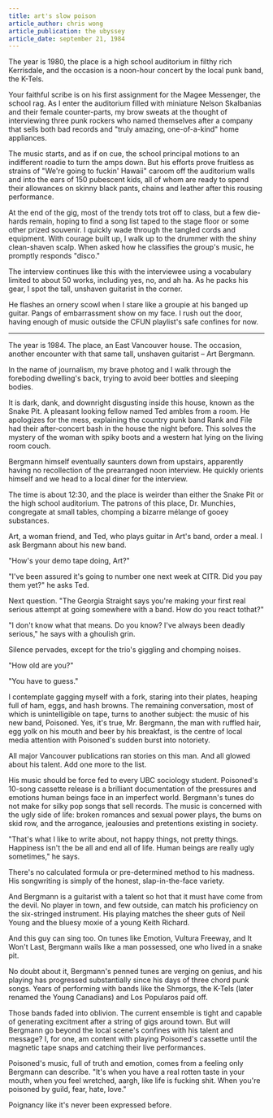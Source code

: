 ```yaml
---
title: art's slow poison
article_author: chris wong
article_publication: the ubyssey
article_date: september 21, 1984
---
```

The year is 1980, the place is a high school auditorium in filthy rich Kerrisdale, and the occasion is a noon-hour concert by the local punk band, the K-Tels.  
  
Your faithful scribe is on his first assignment for the Magee Messenger, the school rag. As I enter the auditorium filled with miniature Nelson Skalbanias and their female counter-parts, my brow sweats at the thought of interviewing three punk rockers who named themselves after a company that sells both bad records and "truly amazing, one-of-a-kind" home appliances.  
  
The music starts, and as if on cue, the school principal motions to an indifferent roadie to turn the amps down. But his efforts prove fruitless as strains of "We're going to fuckin'  Hawaii" caroom off the auditorium walls and into the ears of 150 pubescent kids, all of whom are ready to spend their allowances on skinny black pants, chains and leather after this rousing performance.  
  
At the end of the gig, most of the trendy tots trot off to class, but a few die-hards remain, hoping to find a song list taped to the stage floor or some other prized souvenir. I quickly wade through the tangled cords and equipment. With courage built up, I walk up to the drummer with the shiny clean-shaven scalp. When asked how he classifies the group's music, he promptly responds "disco."  
  
The interview continues like this with the interviewee using a vocabulary limited to about 50 works, including yes, no, and ah ha. As he packs his gear, I spot the tall, unshaven guitarist in the corner.  
  
He flashes an ornery scowl when I stare like a groupie at his banged up guitar. Pangs of embarrassment show on my face. I rush out the door, having enough of music outside the CFUN playlist's safe confines for now.  
  
--------------------------------  
  
The year is 1984. The place, an East Vancouver house. The occasion, another encounter with that same tall, unshaven guitarist &ndash; Art Bergmann.  
  
In the name of journalism, my brave photog and I walk through the foreboding dwelling's back, trying to avoid beer bottles and sleeping bodies.  
  
It is dark, dank, and downright disgusting inside this house, known as the Snake Pit. A pleasant looking fellow named Ted ambles from a room. He apologizes for the mess, explaining the country punk band Rank and File had their after-concert bash in the house the night before. This solves the mystery of the woman with spiky boots and a western hat lying on the living room couch.  
  
Bergmann himself eventually saunters down from upstairs, apparently having no recollection of the prearranged noon interview. He quickly orients himself and we head to a local diner for the interview.  
  
The time is about 12:30, and the place is weirder than either the Snake Pit or the high school auditorium. The patrons of this place, Dr. Munchies, congregate at small tables, chomping a bizarre m&eacute;lange of gooey substances.  
  
Art, a woman friend, and Ted, who plays guitar in Art's band, order a meal. I ask Bergmann about his new band.  
  
"How's your demo tape doing, Art?"  
  
"I've been assured it's going to number one next week at CITR. Did you pay them yet?" he asks Ted.  
  
Next question. "The Georgia Straight says you're making your first real serious attempt at going somewhere with a band. How do you react tothat?"  
  
"I don't know what that means. Do you know? I've always been deadly serious," he says with a ghoulish grin.  
  
Silence pervades, except for the trio's giggling and chomping noises.  
  
"How old are you?"  
  
"You have to guess."  
  
I contemplate gagging myself with a fork, staring into their plates, heaping full of ham, eggs, and hash browns. The remaining conversation, most of which is unintelligible on tape, turns to another subject: the music of his new band, Poisoned. Yes, it's true, Mr. Bergmann, the man with ruffled hair, egg yolk on his mouth and beer by his breakfast, is the centre of local media attention with Poisoned's sudden burst into notoriety.  
  
All major Vancouver publications ran stories on this man. And all glowed about his talent. Add one more to the list.  
  
His music should be force fed to every UBC sociology student. Poisoned's 10-song cassette release is a brilliant documentation of the pressures and emotions human beings face in an imperfect world. Bergmann's tunes do not make for silky pop songs that sell records. The music is concerned with the ugly side of life: broken romances and sexual power plays, the bums on skid row, and the arrogance, jealousies and pretentions existing in society.  
  
"That's what I like to write about, not happy things, not pretty things. Happiness isn't the be all and end all of life. Human beings are really ugly sometimes," he says.  
  
There's no calculated formula or pre-determined method to his madness. His songwriting is simply of the honest, slap-in-the-face variety.  
  
And Bergmann is a guitarist with a talent so hot that it must have come from the devil. No player in town, and few outside, can match his proficiency on the six-stringed instrument. His playing matches the sheer guts of Neil Young and the bluesy moxie of a young Keith Richard.  
  
And this guy can sing too. On tunes like Emotion, Vultura Freeway, and It Won't Last, Bergmann wails like a man possessed, one who lived in a snake pit.  
  
No doubt about it, Bergmann's penned tunes are verging on genius, and his playing has progressed substantially since his days of three chord punk songs. Years of performing with bands like the Shmorgs, the K-Tels (later renamed the Young Canadians) and Los Popularos paid off.  
  
Those bands faded into oblivion. The current ensemble is tight and capable of generating excitment after a string of gigs around town. But will Bergmann go beyond the local scene's confines with his talent and message? I, for one, am content with playing Poisoned's cassette until the magnetic tape snaps and catching their live performances.  
  
Poisoned's music, full of truth and emotion, comes from a feeling only Bergmann can describe. "It's when you have a real rotten taste in your mouth, when you feel wretched, aargh, like life is fucking shit. When you're poisoned by guild, fear, hate, love."  
  
Poignancy like it's never been expressed before.  

